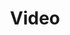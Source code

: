 ---
layout: nexusredirect
title: Video
redirecturl: https://www.youtube.com/channel/UCfTtDmNHwhD42U-re-bUtyw
---